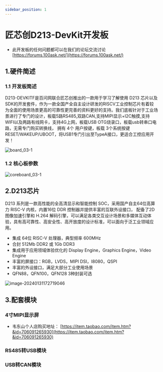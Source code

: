 ```yaml
---
sidebar_position: 1
---
```

# 匠芯创D213-DevKit开发板

- 此开发板的任何问题都可以在我们的论坛交流讨论 [https://forums.100ask.net/](https://forums.100ask.net/)

## 1.硬件简述
### 1.1 开发板简述

D213-DEVKITF是百问网联合匠芯创推出的一款用于学习了解使用 D213 芯片以及SDK的开发套件，作为一款全国产全自主设计研发的RISCV工业控制芯片有着较为全面的使用场景更高的可靠性更完善的资料更好的支持。我们底板针对于工业场景进行了专门的设计，板载5路RS485,双路CAN,支持MIPI显示+I2C触摸,支持WIFI以及两路有线网卡，支持4G上网，板载USB OTG烧录口，板载usb转串口电路，无需专门购买转换线， 拥有 4个 用户按键，板载 3个系统按键 RESET/WAKEUP/UBOOT，将USB1专门引出至TypeA接口，更适合工控应用开发！

![board_03-1](https://photos.100ask.net/artinchip-docs/d213-devkit/image-zhutu_03-1.jpg)

### 1.2 核心板参数
![coreboard_03-1](https://photos.100ask.net/artinchip-docs/d213-devkit/image-d213-coreboard.jpg)

## 2.D213芯片

D213 系列是一款高性能的全高清显示和智能控制 SOC，采用国产自主64位高算力 RISC-V 内核，内置16位 DDR 控制器并提供丰富的互联外设接口， 配备了2D图像加速引擎和 H.264 解码引擎，可以满足各类交互设计场景和多媒体互动体验，具有高可靠性、高安全性、高开放度的设计标准，可以面向于泛工业领域应用。

- 集成 64位 RISC-V 处理器，典型频率 600MHz
- 合封 512Mb DDR2 或 1Gb DDR3
- 集成用于应用领域体验优化的 Display Engine，Graphics Engine，Video Engine
- 丰富的屏接口：RGB，LVDS，MIPI DSI，I8080，QSPI
- 丰富的外设接口，满足大部分工业使用场景
- QFN88，QFN100，QFN128 3种封装可选

![image-20240131172719046](https://photos.100ask.net/artinchip-docs/d213-devkit/image-20240131172719046.png)

## 3.配套模块

### 4寸MIPI显示屏

- 韦东山个人店购买地址： [https://item.taobao.com/item.htm?&id=706091265930](https://item.taobao.com/item.htm?&id=706091265930)

### RS485转USB模块

### USB转CAN模块